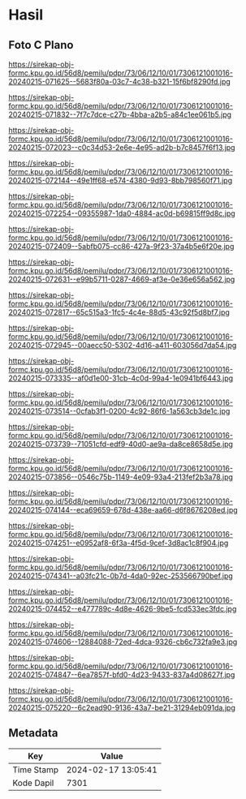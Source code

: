 # Hasil

## Foto C Plano

https://sirekap-obj-formc.kpu.go.id/56d8/pemilu/pdpr/73/06/12/10/01/7306121001016-20240215-071625--5683f80a-03c7-4c38-b321-15f6bf8290fd.jpg

https://sirekap-obj-formc.kpu.go.id/56d8/pemilu/pdpr/73/06/12/10/01/7306121001016-20240215-071832--7f7c7dce-c27b-4bba-a2b5-a84c1ee061b5.jpg

https://sirekap-obj-formc.kpu.go.id/56d8/pemilu/pdpr/73/06/12/10/01/7306121001016-20240215-072023--c0c34d53-2e6e-4e95-ad2b-b7c8457f6f13.jpg

https://sirekap-obj-formc.kpu.go.id/56d8/pemilu/pdpr/73/06/12/10/01/7306121001016-20240215-072144--49e1ff68-e574-4380-9d93-8bb798560f71.jpg

https://sirekap-obj-formc.kpu.go.id/56d8/pemilu/pdpr/73/06/12/10/01/7306121001016-20240215-072254--09355987-1da0-4884-ac0d-b69815ff9d8c.jpg

https://sirekap-obj-formc.kpu.go.id/56d8/pemilu/pdpr/73/06/12/10/01/7306121001016-20240215-072409--5abfb075-cc86-427a-9f23-37a4b5e6f20e.jpg

https://sirekap-obj-formc.kpu.go.id/56d8/pemilu/pdpr/73/06/12/10/01/7306121001016-20240215-072631--e99b5711-0287-4669-af3e-0e36e656a562.jpg

https://sirekap-obj-formc.kpu.go.id/56d8/pemilu/pdpr/73/06/12/10/01/7306121001016-20240215-072817--65c515a3-1fc5-4c4e-88d5-43c92f5d8bf7.jpg

https://sirekap-obj-formc.kpu.go.id/56d8/pemilu/pdpr/73/06/12/10/01/7306121001016-20240215-072945--00aecc50-5302-4d16-a411-603056d7da54.jpg

https://sirekap-obj-formc.kpu.go.id/56d8/pemilu/pdpr/73/06/12/10/01/7306121001016-20240215-073335--af0d1e00-31cb-4c0d-99a4-1e0941bf6443.jpg

https://sirekap-obj-formc.kpu.go.id/56d8/pemilu/pdpr/73/06/12/10/01/7306121001016-20240215-073514--0cfab3f1-0200-4c92-86f6-1a563cb3de1c.jpg

https://sirekap-obj-formc.kpu.go.id/56d8/pemilu/pdpr/73/06/12/10/01/7306121001016-20240215-073739--71051cfd-edf9-40d0-ae9a-da8ce8658d5e.jpg

https://sirekap-obj-formc.kpu.go.id/56d8/pemilu/pdpr/73/06/12/10/01/7306121001016-20240215-073856--0546c75b-1149-4e09-93a4-213fef2b3a78.jpg

https://sirekap-obj-formc.kpu.go.id/56d8/pemilu/pdpr/73/06/12/10/01/7306121001016-20240215-074144--eca69659-678d-438e-aa66-d6f8676208ed.jpg

https://sirekap-obj-formc.kpu.go.id/56d8/pemilu/pdpr/73/06/12/10/01/7306121001016-20240215-074251--e0952af8-6f3a-4f5d-9cef-3d8ac1c8f904.jpg

https://sirekap-obj-formc.kpu.go.id/56d8/pemilu/pdpr/73/06/12/10/01/7306121001016-20240215-074341--a03fc21c-0b7d-4da0-92ec-253566790bef.jpg

https://sirekap-obj-formc.kpu.go.id/56d8/pemilu/pdpr/73/06/12/10/01/7306121001016-20240215-074452--e477789c-4d8e-4626-9be5-fcd533ec3fdc.jpg

https://sirekap-obj-formc.kpu.go.id/56d8/pemilu/pdpr/73/06/12/10/01/7306121001016-20240215-074606--12884088-72ed-4dca-9326-cb6c732fa9e3.jpg

https://sirekap-obj-formc.kpu.go.id/56d8/pemilu/pdpr/73/06/12/10/01/7306121001016-20240215-074847--6ea7857f-bfd0-4d23-9433-837a4d08627f.jpg

https://sirekap-obj-formc.kpu.go.id/56d8/pemilu/pdpr/73/06/12/10/01/7306121001016-20240215-075220--6c2ead90-9136-43a7-be21-31294eb091da.jpg


## Metadata

| Key        | Value               |
| ---------- | ------------------- |
| Time Stamp | 2024-02-17 13:05:41 |
| Kode Dapil | 7301                |



